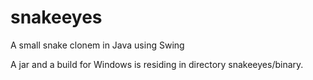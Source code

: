 # snakeeyes
A small snake clonem in Java using Swing

A jar and a build for Windows is residing in directory snakeeyes/binary.
